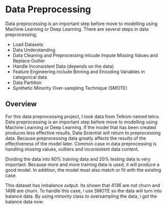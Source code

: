 # Data Preprocessing
Data preprocessing is an important step before move to modelling using Machine Learning or Deep Learning. There are several steps in data preprocessing;
* Load Datasets
* Data Understanding
* Data Cleaning and Preprocessing inlcude Impute Missing Values and Replace Outlier
* Handle Inconsistent Data (depends on the data)
* Feature Engineering include Binning and Encoding Variables in categorical data
* Data Partition
* Synthetic Minority Over-sampling Technique (SMOTE)

## Overview
For this data preprocessing project, I took data from Telkom named telco. Data preprocessing is an important step before move to modelling using Machine Learning or Deep Learning. If the model that has been created produces less effective results, Data Scientist will return to preprocessing data. Because preprocessing data greatly affects the results of the effectiveness of the model later. Common case in data preprocessing is handling missing values, outliers and inconsistent data content.

Dividing the data into 80% training data and 20% testing data is very important. Because more and more training data is used, it will produce a good model. In addition, the model must also match or fit with the existing case.

This dataset has imbalance output. Its shown that 4136 are not churn and 1498 are churn. To handle this case, i use SMOTE so the data will turn into balance data. By using minority class to oversampling the data, i got the balance data now.
